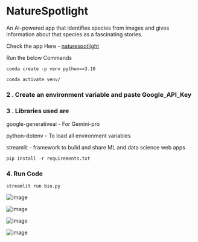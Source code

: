 # NatureSpotlight
An AI-powered app that identifies species from images and gives information about that species as a fascinating stories.

Check the app Here - [naturespotlight](https://naturespotlight.streamlit.app/)   

Run the below Commands
```
conda create -p venv python==3.10
```
``` 
conda activate venv/
 ```
 ### 2 . Create an environment variable and paste Google_API_Key 

### 3 . Libraries used are

google-generativeai - For Gemini-pro

python-dotenv       - To load all environment variables

streamlit           - framework to build and share ML and data science web apps

```
pip install -r requirements.txt
```
 
### 4. Run Code
```
streamlit run bio.py
```

![image](https://github.com/user-attachments/assets/b57d2053-9bb9-4f0e-b91f-fd24d39209dc)

![image](https://github.com/user-attachments/assets/dffcc0a0-7e13-47c6-b4aa-cc2ad346b289)

![image](https://github.com/user-attachments/assets/a48c6ed1-5437-4bd5-97d2-87caf4a60c32)

![image](https://github.com/user-attachments/assets/bf8a8160-48d0-4935-bd5e-8f0b1abc598e)


